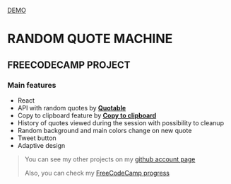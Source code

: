 [DEMO](https://bukulele.github.io/random-quote-machine/)

# RANDOM QUOTE MACHINE

## FREECODECAMP PROJECT

### Main features

-   React
-   API with random quotes by [**Quotable**](https://github.com/lukePeavey/quotable)
-   Copy to clipboard feature by [**Copy to clipboard**](https://github.com/sudodoki/copy-to-clipboard)
-   History of quotes viewed during the session with possibility to cleanup
-   Random background and main colors change on new quote
-   Tweet button
-   Adaptive design

> You can see my other projects on my [github account page](https://github.com/bukulele)
>
> Also, you can check my [FreeCodeCamp progress](https://www.freecodecamp.org/bukulele)
